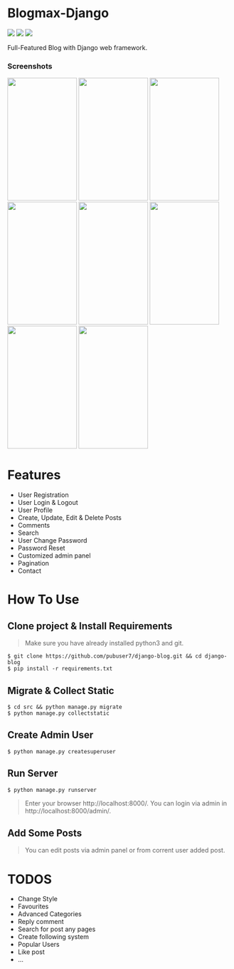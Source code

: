 # Blogmax-Django
[![](https://img.shields.io/pypi/pyversions/Django.svg)](https://python.org/downloads/)
[![](https://img.shields.io/badge/django-2.0%20%7C%202.1%20%7C%202.2-success.svg)](https://djangoproject.com/)
[![](https://img.shields.io/apm/l/vim-mode.svg)](https://choosealicense.com/licenses/mit/)

Full-Featured Blog with Django web framework. 

### Screenshots
<img src="https://i.hizliresim.com/3tggkY.png" width="156" height="275">    <img src="https://i.hizliresim.com/aeEe38.png" width="156" height="275">    <img src="https://i.hizliresim.com/ScjgdY.png" width="156" height="275">    <img src="https://i.hizliresim.com/Aa73cx.png" width="156" height="275"> <img src="https://i.hizliresim.com/ygjwfh.png" width="156" height="275"> <img src="https://i.hizliresim.com/7Th7sE.png" width="156" height="275"> <img src="https://i.hizliresim.com/r5oFxc.png" width="156" height="275"> <img src="https://i.hizliresim.com/my0eDT.png" width="156" height="275">

Features 
=
- User Registration
- User Login & Logout
- User Profile
- Create, Update, Edit & Delete Posts
- Comments
- Search
- User Change Password
- Password Reset
- Customized admin panel
- Pagination
- Contact

How To Use
=
## Clone project & Install Requirements
> Make sure you have already installed python3 and git.
```
$ git clone https://github.com/pubuser7/django-blog.git && cd django-blog
$ pip install -r requirements.txt
```
## Migrate & Collect Static
```
$ cd src && python manage.py migrate
$ python manage.py collectstatic
```
## Create Admin User
```
$ python manage.py createsuperuser
```
## Run Server
```
$ python manage.py runserver
```
> Enter your browser http://localhost:8000/. You can login via admin in http://localhost:8000/admin/.

## Add Some Posts
> You can edit posts via admin panel or from corrent user added post.

TODOS
=
- Change Style
- Favourites
- Advanced Categories
- Reply comment
- Search for post any pages
- Create following system
- Popular Users
- Like post
- ...
